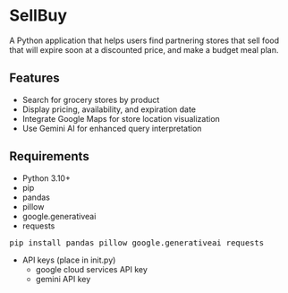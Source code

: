 # SellBuy

A Python application that helps users find partnering stores that sell food that will expire soon at a discounted price, and make a budget meal plan.

## Features

- Search for grocery stores by product
- Display pricing, availability, and expiration date
- Integrate Google Maps for store location visualization
- Use Gemini AI for enhanced query interpretation

## Requirements

- Python 3.10+
- pip
- pandas
- pillow
- google.generativeai
- requests
<pre>pip install pandas pillow google.generativeai requests </pre>
- API keys (place in init.py)
    - google cloud services API key
    - gemini API key
